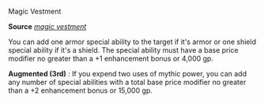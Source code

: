 Magic Vestment

**Source** [_magic vestment_](spells/magicVestment.md#_magic-vestment)

You can add one armor special ability to the target if it's armor or one shield special ability if it's a shield. The special ability must have a base price modifier no greater than a +1 enhancement bonus or 4,000 gp.

**Augmented (3rd)** : If you expend two uses of mythic power, you can add any number of special abilities with a total base price modifier no greater than a +2 enhancement bonus or 15,000 gp.

